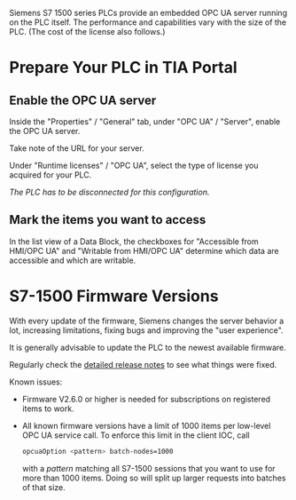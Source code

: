 Siemens S7 1500 series PLCs provide an embedded OPC UA server running on the PLC itself.
The performance and capabilities vary with the size of the PLC. (The cost of the license also follows.)

# Prepare Your PLC in TIA Portal

## Enable the OPC UA server

Inside the "Properties" / "General" tab, under "OPC UA" / "Server", enable the OPC UA server.

Take note of the URL for your server.

Under "Runtime licenses" / "OPC UA", select the type of license you acquired for your PLC.

_The PLC has to be disconnected for this configuration._

## Mark the items you want to access

In the list view of a Data Block, the checkboxes for "Accessible from HMI/OPC UA"
and "Writable from HMI/OPC UA" determine which data are accessible and which are writable.

# S7-1500 Firmware Versions

With every update of the firmware, Siemens changes the server behavior a lot,
increasing limitations, fixing bugs and improving the "user experience".

It is generally advisable to update the PLC to the newest available firmware.

Regularly check the [detailed release notes][release_notes_1500] to see what
things were fixed.

Known issues:

*   Firmware V2.6.0 or higher is needed for subscriptions on registered items to work.

*   All known firmware versions have a limit of 1000 items per low-level
    OPC UA service call. To enforce this limit in the client IOC, call
    ```sh
    opcuaOption <pattern> batch-nodes=1000
    ```
    with a _pattern_ matching all S7-1500 sessions that you want to use for more than 1000 items.
    Doing so will split up larger requests into batches of that size.

<!-- Links -->
[release_notes_1500]: https://support.industry.siemens.com/cs/document/109478459/firmware-update-s7-1500-cpus-incl-displays-and-et200-cpus-(et200sp-et200pro)?dti=0&lc=en-WW
